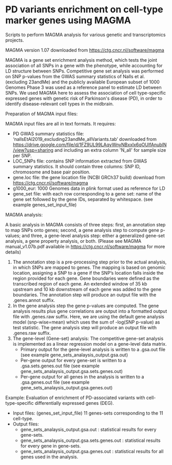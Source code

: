 # PD variants enrichment on cell-type marker genes using MAGMA

Scripts to perform MAGMA analysis for various genetic and transcriptomics projects.

MAGMA version 1.07 downloaded from https://ctg.cncr.nl/software/magma

MAGMA is a gene set enrichment analysis method, which tests the joint association of all SNPs in a gene with the phenotype, while accounting for LD structure between SNPs. Competitive gene set analysis was performed on SNP p-values from the GWAS summary statistics of Nalls et al. (excluding 23andMe) and the publicly available European subset of 1000 Genomes Phase 3 was used as a reference panel to estimate LD between SNPs.
We used MAGMA here to assess the association of cell type-specific expressed genes with genetic risk of Parkinson's disease (PD), in order to identify disease-relevant cell types in the midbrain.

Preparation of MAGMA input files:

MAGMA input files are all in text formats. It requires:
- PD GWAS summary statistics file: ‘nallsEtAl2019_excluding23andMe_allVariants.tab’ downloaded from https://drive.google.com/file/d/1FZ9UL99LAqyWnyNBxxlx6qOUlfAnublN/view?usp=sharing and including an extra column 'N_all' for sample size per SNP.
- LOC_SNPs file: contains SNP information extracted from GWAS summary statistics. It should contain three columns: SNP ID, chromosome and base pair position.
- gene.loc file: the gene location file (NCBI GRCh37 build) download from https://ctg.cncr.nl/software/magma
- g1000_eur: 1000 Genomes data in plink format used as reference for LD
- gene_set file: with each row corresponding to a gene set: name of the gene set followed by the gene IDs, separated by whitespace. (see example genes_set_input_file)

MAGMA analysis:

A basic analysis in MAGMA consists of three steps: first, an annotation step to map SNPs onto genes; second, a gene analysis step to compute gene p-values; and three, a gene-level analysis step: either a generalized gene-set analysis, a gene property analysis, or both. (Please see MAGMA manual_v1.07b.pdf available in https://ctg.cncr.nl/software/magma for more details)

1. The annotation step is a pre-processing step prior to the actual analysis, in which SNPs are mapped to genes. The mapping is based on genomic location, assigning a SNP to a gene if the SNP’s location falls inside the region provided for each gene. Gene boundaries were defined as the transcribed region of each gene. An extended window of 35 kb upstream and 10 kb downstream of each gene was added to the gene boundaries. The annotation step will produce an output file with the .genes.annot suffix.
2. In the gene analysis step the gene p-values are computed. The gene analysis results plus gene correlations are output into a formatted output file with .genes.raw suffix. Here, we are using the default gene analysis model (snp-wise=mean) which uses the sum of -log(SNP p-value) as test statistic. The gene analysis step will produce an output file with .genes.raw suffix.
3. The gene-level (Gene-set) analysis: The competitive gene-set analysis is implemented as a linear regression model on a gene-level data matrix.
    - Primary output for the gene-level analysis is written to a .gsa.out file (see example gene_sets_analaysis_output.gsa.out)
    - Per-gene output for every gene-set is written to a .gsa.sets.genes.out file (see example gene_sets_analaysis_output.gsa.sets.genes.out)
    - Per-gene output for all genes in the analysis is written to a .gsa.genes.out file (see example gene_sets_analaysis_output.gsa.genes.out)

Example: 
Evaluation of enrichment of PD-associated variants with cell-type-specific differentially expressed genes (DEG).
- Input files: (genes_set_input_file) 11 genes-sets corresponding to the 11 cell-type.
- Output files:
    - gene_sets_analaysis_output.gsa.out : statistical results for every gene-sets.
    - gene_sets_analaysis_output.gsa.sets.genes.out : statistical results for every gene in gene-sets.
    - gene_sets_analaysis_output.gsa.genes.out : statistical results for all genes used in the analysis.

